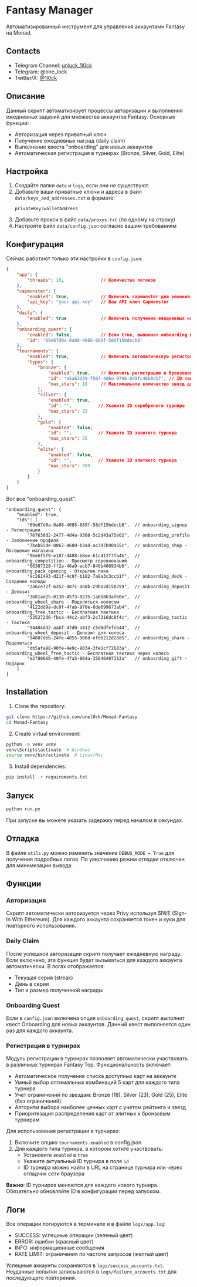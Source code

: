 # Fantasy Manager
Автоматизированный инструмент для управления аккаунтами Fantasy на Monad.

## Contacts
* Telegram Channel: [unluck_1l0ck](https://t.me/unluck_1l0ck)
* Telegram: @one_lock
* Twitter/X: [@1l0ck](https://x.com/1l0ck)

## Описание
Данный скрипт автоматизирует процессы авторизации и выполнения ежедневных заданий для множества аккаунтов Fantasy. Основные функции:
- Авторизация через приватный ключ
- Получение ежедневных наград (daily claim)
- Выполнение квеста "onboarding" для новых аккаунтов
- Автоматическая регистрация в турнирах (Bronze, Silver, Gold, Elite)

## Настройка
1. Создайте папки `data` и `logs`, если они не существуют.
2. Добавьте ваши приватные ключи и адреса в файл `data/keys_and_addresses.txt` в формате:
   ```
   privateKey:walletAddress
   ```
3. Добавьте прокси в файл `data/proxys.txt` (по одному на строку)
4. Настройте файл `data/config.json` согласно вашим требованиям

## Конфигурация
Сейчас работают только эти настройки в `config.json`:
```json
{
    "app": {
        "threads": 10,              // Количество потоков
    },
    "capmonster": {
        "enabled": true,            // Включить capmonster для решения капчи
        "api_key": "your-api-key"   // Ваш API ключ Capmonster
    },
    "daily": {
        "enabled": true             // Включить получение ежедневных наград
    },
    "onboarding_quest": {
        "enabled": false,           // Если true, выполнит onboarding квест
        "id": "69e67d0a-0a08-4085-889f-58df15bdecb8"
    },
    "tournaments": {
        "enabled": true,            // Включить автоматическую регистрацию в турнирах
        "types": {
            "bronze": {
                "enabled": true,    // Включить регистрацию в бронзовом турнире
                "id": "a5a63d39-756f-4d6e-9796-0d9fc46b8d1f", // ID текущего турнира
                "max_stars": 18     // Максимальное количество звезд для турнира
            },
            "silver": {
                "enabled": true,
                "id": "",          // Укажите ID серебряного турнира
                "max_stars": 23
            },
            "gold": {
                "enabled": false,
                "id": "",          // Укажите ID золотого турнира
                "max_stars": 25
            },
            "elite": {
                "enabled": false,
                "id": "",          // Укажите ID элитного турнира
                "max_stars": 999
            }
        }
    }
}
```

Вот все "onboarding_quest":
```
"onboarding_quest": {
    "enabled": true,
    "ids": [
        "69e67d0a-0a08-4085-889f-58df15bdecb8",  // onboarding_signup - Регистрация
        "767636d2-2477-4d4a-9308-5c2d43a75e02",  // onboarding_profile - Заполнение профиля
        "7beb55de-8067-4680-b3ad-ac397b90a55c",  // onboarding_shop - Посещение магазина
        "96e6f5f9-e187-4488-b8ee-61c412f7fa4b",  // onboarding_competition - Просмотр соревнований
        "66387328-ff2a-46a9-acb7-846b466934b6",  // onboarding_pack_opening - Открытие пака
        "9c261493-d21f-4c0f-b182-7a8a3c3ccb1f",  // onboarding_deck - Создание колоды
        "2a6ce72f-6352-487c-aa8b-29ba2d150259",  // onboarding_deposit - Депозит
        "3681ad25-0130-4573-9235-1a658b3af60e",  // onboarding_wheel_share - Поделиться колесом
        "4122dd9a-dc8f-4fab-970e-6de099673ab4",  // onboarding_free_tactic - Бесплатная тактика
        "535272d6-fbca-44c2-abf3-2c7316dc8f4c",  // onboarding_tactic - Тактика
        "94484d32-aabf-47d0-a412-c5d0dfefeb44",  // onboarding_wheel_deposit - Депозит для колеса
        "94807dbb-24fe-4055-986d-efd6212d28d5",  // onboarding_share - Поделиться
        "db5afa98-90fe-4e9c-9034-3fe1cf72683a",  // onboarding_wheel_free_tactic - Бесплатная тактика через колесо
        "e2f80666-40fe-47a5-804a-35646407312a"   // onboarding_gift - Подарок
    ]
}
```
## Installation

1. Clone the repository:
```bash
git clone https://github.com/onel0ck/Monad-Fantasy
cd Monad-Fantasy
```

2. Create virtual environment:
```bash
python -m venv venv
venv\Scripts\activate  # Windows
source venv/bin/activate  # Linux/Mac
```

3. Install dependencies:
```bash
pip install -r requirements.txt
```
## Запуск
```bash
python run.py
```
При запуске вы можете указать задержку перед началом в секундах.

## Отладка
В файле `utils.py` можно изменить значение `DEBUG_MODE = True` для получения подробных логов. По умолчанию режим отладки отключен для минимизации вывода.

## Функции
### Авторизация
Скрипт автоматически авторизуется через Privy используя SIWE (Sign-In With Ethereum). Для каждого аккаунта сохраняется токен и куки для повторного использования.

### Daily Claim
После успешной авторизации скрипт получает ежедневную награду. Если включено, эта функция будет вызываться для каждого аккаунта автоматически. В логах отображается:
- Текущая серия (streak)
- День в серии
- Тип и размер полученной награды

### Onboarding Quest
Если в `config.json` включена опция `onboarding_quest`, скрипт выполнит квест Onboarding для новых аккаунтов. Данный квест выполняется один раз для каждого аккаунта.

### Регистрация в турнирах
Модуль регистрации в турнирах позволяет автоматически участвовать в различных турнирах Fantasy Top. Функциональность включает:

- Автоматическое получение списка доступных карт на аккаунте
- Умный выбор оптимальных комбинаций 5 карт для каждого типа турнира
- Учет ограничений по звездам: Bronze (18), Silver (23), Gold (25), Elite (без ограничений)
- Алгоритм выбора наиболее ценных карт с учетом рейтинга и звезд
- Приоритезация распределения карт от элитных к бронзовым турнирам

Для использования регистрации в турнирах:
1. Включите опцию `tournaments.enabled` в config.json
2. Для каждого типа турнира, в котором хотите участвовать:
   - Установите `enabled` в `true`
   - Укажите актуальный ID турнира в поле `id`
   - ID турнира можно найти в URL на странице турнира или через отладчик сети браузера

**Важно**: ID турниров меняются для каждого нового турнира. Обязательно обновляйте ID в конфигурации перед запуском.

## Логи
Все операции логируются в терминале и в файле `logs/app.log`:
- SUCCESS: успешные операции (зеленый цвет)
- ERROR: ошибки (красный цвет) 
- INFO: информационные сообщения
- RATE LIMIT: ограничения по частоте запросов (желтый цвет)

Успешные аккаунты сохраняются в `logs/success_accounts.txt`.
Неудачные попытки записываются в `logs/failure_accounts.txt` для последующего повторения.
